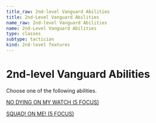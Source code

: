 ```yaml
---
title_raw: 2nd-level Vanguard Abilities
title: 2nd-Level Vanguard Abilities
name_raw: 2nd-level Vanguard Abilities
name: 2nd-Level Vanguard Abilities
type: classes
subtype: tactician
kind: 2nd-level features
---
```


# 2nd-level Vanguard Abilities

Choose one of the following abilities.

[NO DYING ON MY WATCH (5 FOCUS)](./No%20Dying%20On%20My%20Watch.md)

[SQUAD! ON ME! (5 FOCUS)](./Squad%20On%20Me.md)

